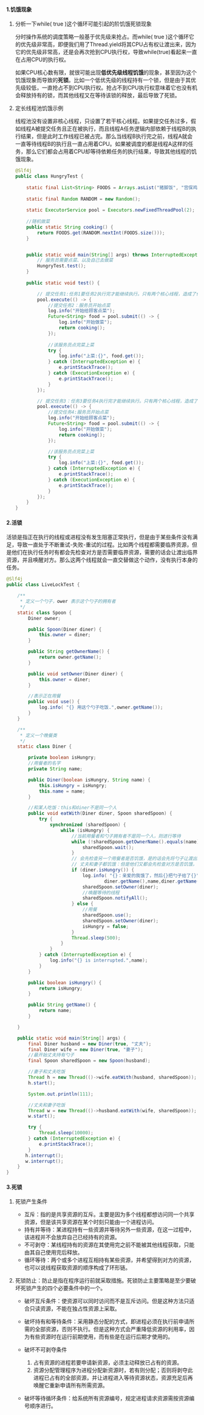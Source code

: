 #### 1.饥饿现象

1. 分析一下while( true )这个循环可能引起的阶饥饿死锁现象

   分时操作系统的调度策略一般基于优先级来抢占。而while( true )这个循环它的优先级非常高，即便我们用了Thread.yield将其CPU占有权让渡出来，因为它的优先级非常高，还是会再次抢到CPU执行权，导致while(true)看起来一直在占用CPU的执行权。

   如果CPU核心数有限，就很可能出现**低优先级线程饥饿**的现象，甚至因为这个饥饿现象而导致的**死锁**。比如一个低优先级的线程持有一个锁，但是由于其优先级较低，一直抢占不到CPU执行权。抢占不到CPU执行权意味着它也没有机会释放持有的锁，而其他线程又在等待该锁的释放，最后导致了死锁。

2. 定长线程池饥饿示例

   线程池没有设置非核心线程，只设置了若干核心线程。如果提交任务过多，假如线程A被提交任务且正在被执行，而且线程A任务逻辑内部依赖于线程B的执行结果，但是此时工作线程已被占完。那么当线程B执行完之前，线程A就会一直等待线程B的执行且一直占用着CPU。如果被调度的都是线程A这样的任务，那么它们都会占用着CPU却等待依赖任务的执行结果，导致其他线程的饥饿现象。

   ```java
   @Slf4j
   public class HungryTest {
    
       static final List<String> FOODS = Arrays.asList("猪脚饭", "宫保鸡丁", "鱼香肉丝", "麻婆豆腐");
    
       static final Random RANDOM = new Random();
    
       static ExecutorService pool = Executors.newFixedThreadPool(2);
    
       //随机做菜
       public static String cooking() {
           return FOODS.get(RANDOM.nextInt(FOODS.size()));
       }
   
   
       public static void main(String[] args) throws InterruptedException {
           // 服务员需要点菜、以及自己去做菜
           HungryTest.test();
       }
    
       public static void test() {
   
           // 提交任务1:任务1要任务2执行完才能继续执行。只有两个核心线程，造成了任务2饥饿
           pool.execute(() -> {
               //提交任务2：服务员开始点菜
               log.info("开始给顾客点菜");
               Future<String> food = pool.submit(() -> {
                   log.info("开始做菜");
                   return cooking();
               });
    
               //该服务员点完菜上菜
               try {
                   log.info("上菜:{}", food.get());
               } catch (InterruptedException e) {
                   e.printStackTrace();
               } catch (ExecutionException e) {
                   e.printStackTrace();
               }
           });
   
           // 提交任务3：任务3要任务4执行完才能继续执行。只有两个核心线程，造成了任务2饥饿
           pool.execute(() -> {
               //提交任务4:服务员开始点菜
               log.info("开始给顾客点菜");
               Future<String> food = pool.submit(() -> {
                   log.info("开始做菜");
                   return cooking();
               });
   
               //该服务员点完菜上菜
               try {
                   log.info("上菜:{}", food.get());
               } catch (InterruptedException e) {
                   e.printStackTrace();
               } catch (ExecutionException e) {
                   e.printStackTrace();
               }
           });
       }
   }
   ```

#### 2.活锁

活锁是指正在执行的线程或进程没有发生阻塞正常执行，但是由于某些条件没有满足，导致一直处于不断重试-失败-重试的过程。比如两个线程都需要临界资源，但是他们在执行任务时有都会先检查对方是否需要临界资源，需要的话会让渡出临界资源，并且唤醒对方。那么这两个线程就会一直交替做这个动作，没有执行本身的任务。

```java
@Slf4j
public class LiveLockTest {

    /**
     * 定义一个勺子，ower 表示这个勺子的拥有者
     */
    static class Spoon {
        Diner owner;

        public Spoon(Diner diner) {
            this.owner = diner;
        }

        public String getOwnerName() {
            return owner.getName();
        }

        public void setOwner(Diner diner) {
            this.owner = diner;
        }

        //表示正在用餐
        public void use() {
            log.info( "{} 用这个勺子吃饭.",owner.getName());
        }
    }

    /**
     * 定义一个晚餐类
     */
    static class Diner {

        private boolean isHungry;
        //用餐者的名字
        private String name;

        public Diner(boolean isHungry, String name) {
            this.isHungry = isHungry;
            this.name = name;
        }

        //和某人吃饭：this和diner不是同一个人
        public void eatWith(Diner diner, Spoon sharedSpoon) {
            try {
                synchronized (sharedSpoon) {
                    while (isHungry) {
                        //当前用餐者和勺子拥有者不是同一个人，则进行等待
                        while (!sharedSpoon.getOwnerName().equals(name)) {
                            sharedSpoon.wait();
                        }
                        // 会先检查另一个用餐者是否饥饿，是的话会先将勺子让渡出来。想着等对方吃好，在让给我，然后下次循环就可以吃了。
                        // 丈夫和妻子都饥饿：但是他们又都会先检查对方是否饥饿，饥饿的话会让出勺子，然后勺子和用餐者不是同一人又会wait让出锁。
                        if (diner.isHungry()) {
                            log.info( "{}：亲爱的我饿了，然后{}把勺子给了{}",
                                    diner.getName(),name,diner.getName());
                            sharedSpoon.setOwner(diner);
                            //唤醒等待的线程
                            sharedSpoon.notifyAll();
                        } else {
                            //用餐
                            sharedSpoon.use();
                            sharedSpoon.setOwner(diner);
                            isHungry = false;
                        }
                        Thread.sleep(500);
                    }
                }
            } catch (InterruptedException e) {
                log.info("{} is interrupted.",name);
            }
        }

        public boolean isHungry() {
            return isHungry;
        }

        public String getName() {
            return name;
        }

    }

    public static void main(String[] args) {
        final Diner husband = new Diner(true, "丈夫");
        final Diner wife = new Diner(true, "妻子");
        //最开始丈夫持有勺子
        final Spoon sharedSpoon = new Spoon(husband);

        //妻子和丈夫吃饭
        Thread h = new Thread(()->wife.eatWith(husband, sharedSpoon));
        h.start();

        System.out.println(111);

        //丈夫和妻子吃饭
        Thread w = new Thread(()->husband.eatWith(wife, sharedSpoon));
        w.start();

        try {
            Thread.sleep(10000);
        } catch (InterruptedException e) {
            e.printStackTrace();
        }
       h.interrupt();
       w.interrupt();
    }
}
```



#### 3.死锁

1. 死锁产生条件
   - 互斥：指的是共享资源的互斥。主要是因为多个线程都想访问同一个共享资源，但是该共享资源在某个时刻只能由一个进程访问。
   - 持有并等待：某进程持有一些资源并等待另外一些资源，在这一过程中，该进程并不会放弃自己已经持有的资源。
   - 不可剥夺：某线程持有的资源在其使用完之前不能被其他线程获取，只能由其自己使用完后释放。
   - 循环等待：两个或多个进程互相持有某些资源，并希望得到对方的资源，也可以说线程获取资源的顺序构成了环形链。

2. 死锁防止：防止是指在程序运行前就采取措施。死锁防止主要策略是至少要破坏死锁产生的四个必要条件中的一个。

   - 破坏互斥条件：使资源可以同时访问而不是互斥访问。但是这种方法只适合只读资源，不能在独占性资源上采取。
   
   - 破坏持有和等待条件：采用静态分配的方式，即进程必须在执行前申请所需的全部资源，否则不执行。但是这种方式会严重降低资源的利用率，因为有些资源时在运行前期使用，而有些是在运行后期才使用的。
   
   - 破坏不可剥夺条件
   
     1. 占有资源的进程若要申请新资源，必须主动释放已占有的资源。
     2. 资源分配管理程序为进程分配新资源时，若有则分配；否则将剥夺此进程已占有的全部资源，并让进程进入等待资源状态，资源充足后再唤醒它重新申请所有所需资源。
   
   - 破坏等待循环条件：给系统所有资源编号，规定进程请求资源需按资源编号顺序进行。
   
     